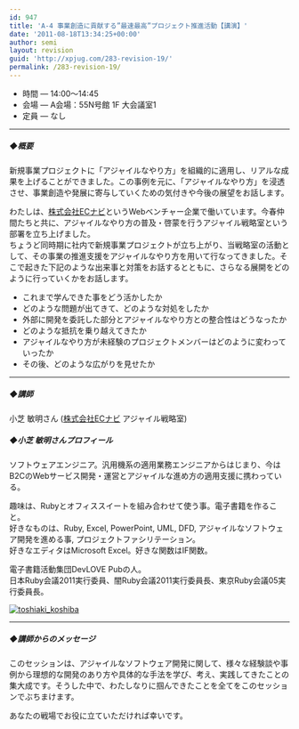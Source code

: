 ```yaml
---
id: 947
title: 'A-4 事業創造に貢献する”最速最高”プロジェクト推進活動【講演】'
date: '2011-08-18T13:34:25+00:00'
author: semi
layout: revision
guid: 'http://xpjug.com/283-revision-19/'
permalink: /283-revision-19/
---
```


- 時間 — 14:00～14:45
- 会場 — A会場：55N号館 1F 大会議室1
- 定員 — なし

---

##### ◆概要

新規事業プロジェクトに「アジャイルなやり方」を組織的に適用し、リアルな成果を上げることができました。この事例を元に、「アジャイルなやり方」を浸透させ、事業創造や発展に寄与していくための気付きや今後の展望をお話します。

わたしは、[株式会社ECナビ](http://ecnavi.co.jp/)というWebベンチャー企業で働いています。今春仲間たちと共に、アジャイルなやり方の普及・啓蒙を行うアジャイル戦略室という部署を立ち上げました。  
ちょうど同時期に社内で新規事業プロジェクトが立ち上がり、当戦略室の活動として、その事業の推進支援をアジャイルなやり方を用いて行なってきました。そこで起きた下記のような出来事と対策をお話するとともに、さらなる展開をどのように行っていくかをお話します。

- これまで学んできた事をどう活かしたか
- どのような問題が出てきて、どのような対処をしたか
- 外部に開発を委託した部分とアジャイルなやり方との整合性はどうなったか
- どのような抵抗を乗り越えてきたか
- アジャイルなやり方が未経験のプロジェクトメンバーはどのように変わっていったか
- その後、どのような広がりを見せたか

---

##### ◆講師

小芝 敏明さん ([株式会社ECナビ](http://ecnavi.co.jp/) アジャイル戦略室)

##### ◆小芝 敏明さんプロフィール

ソフトウェアエンジニア。汎用機系の適用業務エンジニアからはじまり、今はB2CのWebサービス開発・運営とアジャイルな進め方の適用支援に携わっている。

趣味は、Rubyとオフィススイートを組み合わせて使う事。電子書籍を作ること。  
好きなものは、Ruby, Excel, PowerPoint, UML, DFD, アジャイルなソフトウェア開発を進める事, プロジェクトファシリテーション。  
好きなエディタはMicrosoft Excel。好きな関数はIF関数。

電子書籍活動集団DevLOVE Pubの人。  
日本Ruby会議2011実行委員、闇Ruby会議2011実行委員長、東京Ruby会議05実行委員長。

[![](http://xpjug.com/wp-content/uploads/2011/08/toshiaki_koshiba.jpg "toshiaki_koshiba")](http://xpjug.com/wp-content/uploads/2011/08/toshiaki_koshiba.jpg)

---

##### ◆講師からのメッセージ

このセッションは、アジャイルなソフトウェア開発に関して、様々な経験談や事例から理想的な開発のあり方や具体的な手法を学び、考え、実践してきたことの集大成です。そうした中で、わたしなりに掴んできたことを全てをこのセッションでぶちまけます。

あなたの戦場でお役に立ていただければ幸いです。